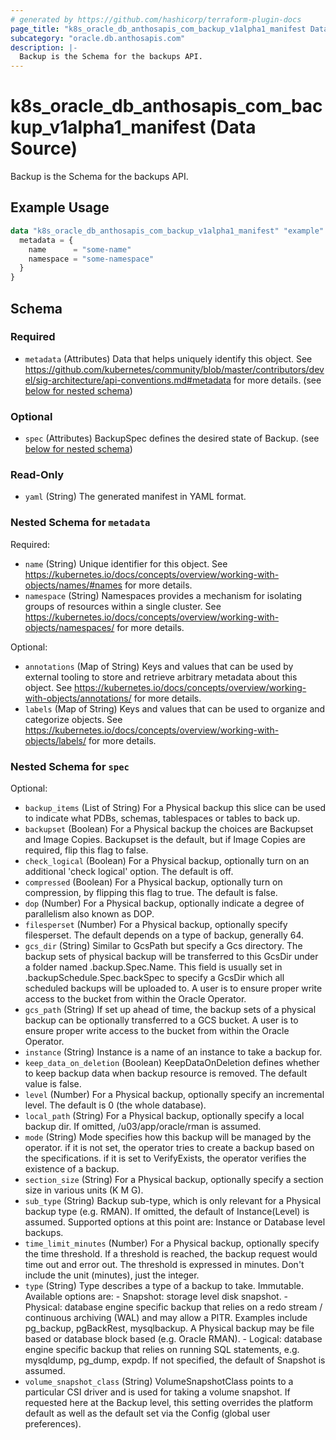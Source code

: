 ```yaml
---
# generated by https://github.com/hashicorp/terraform-plugin-docs
page_title: "k8s_oracle_db_anthosapis_com_backup_v1alpha1_manifest Data Source - terraform-provider-k8s"
subcategory: "oracle.db.anthosapis.com"
description: |-
  Backup is the Schema for the backups API.
---
```


# k8s_oracle_db_anthosapis_com_backup_v1alpha1_manifest (Data Source)

Backup is the Schema for the backups API.

## Example Usage

```terraform
data "k8s_oracle_db_anthosapis_com_backup_v1alpha1_manifest" "example" {
  metadata = {
    name      = "some-name"
    namespace = "some-namespace"
  }
}
```

<!-- schema generated by tfplugindocs -->
## Schema

### Required

- `metadata` (Attributes) Data that helps uniquely identify this object. See https://github.com/kubernetes/community/blob/master/contributors/devel/sig-architecture/api-conventions.md#metadata for more details. (see [below for nested schema](#nestedatt--metadata))

### Optional

- `spec` (Attributes) BackupSpec defines the desired state of Backup. (see [below for nested schema](#nestedatt--spec))

### Read-Only

- `yaml` (String) The generated manifest in YAML format.

<a id="nestedatt--metadata"></a>
### Nested Schema for `metadata`

Required:

- `name` (String) Unique identifier for this object. See https://kubernetes.io/docs/concepts/overview/working-with-objects/names/#names for more details.
- `namespace` (String) Namespaces provides a mechanism for isolating groups of resources within a single cluster. See https://kubernetes.io/docs/concepts/overview/working-with-objects/namespaces/ for more details.

Optional:

- `annotations` (Map of String) Keys and values that can be used by external tooling to store and retrieve arbitrary metadata about this object. See https://kubernetes.io/docs/concepts/overview/working-with-objects/annotations/ for more details.
- `labels` (Map of String) Keys and values that can be used to organize and categorize objects. See https://kubernetes.io/docs/concepts/overview/working-with-objects/labels/ for more details.


<a id="nestedatt--spec"></a>
### Nested Schema for `spec`

Optional:

- `backup_items` (List of String) For a Physical backup this slice can be used to indicate what PDBs, schemas, tablespaces or tables to back up.
- `backupset` (Boolean) For a Physical backup the choices are Backupset and Image Copies. Backupset is the default, but if Image Copies are required, flip this flag to false.
- `check_logical` (Boolean) For a Physical backup, optionally turn on an additional 'check logical' option. The default is off.
- `compressed` (Boolean) For a Physical backup, optionally turn on compression, by flipping this flag to true. The default is false.
- `dop` (Number) For a Physical backup, optionally indicate a degree of parallelism also known as DOP.
- `filesperset` (Number) For a Physical backup, optionally specify filesperset. The default depends on a type of backup, generally 64.
- `gcs_dir` (String) Similar to GcsPath but specify a Gcs directory. The backup sets of physical backup will be transferred to this GcsDir under a folder named .backup.Spec.Name. This field is usually set in .backupSchedule.Spec.backSpec to specify a GcsDir which all scheduled backups will be uploaded to. A user is to ensure proper write access to the bucket from within the Oracle Operator.
- `gcs_path` (String) If set up ahead of time, the backup sets of a physical backup can be optionally transferred to a GCS bucket. A user is to ensure proper write access to the bucket from within the Oracle Operator.
- `instance` (String) Instance is a name of an instance to take a backup for.
- `keep_data_on_deletion` (Boolean) KeepDataOnDeletion defines whether to keep backup data when backup resource is removed. The default value is false.
- `level` (Number) For a Physical backup, optionally specify an incremental level. The default is 0 (the whole database).
- `local_path` (String) For a Physical backup, optionally specify a local backup dir. If omitted, /u03/app/oracle/rman is assumed.
- `mode` (String) Mode specifies how this backup will be managed by the operator. if it is not set, the operator tries to create a backup based on the specifications. if it is set to VerifyExists, the operator verifies the existence of a backup.
- `section_size` (String) For a Physical backup, optionally specify a section size in various units (K M G).
- `sub_type` (String) Backup sub-type, which is only relevant for a Physical backup type (e.g. RMAN). If omitted, the default of Instance(Level) is assumed. Supported options at this point are: Instance or Database level backups.
- `time_limit_minutes` (Number) For a Physical backup, optionally specify the time threshold. If a threshold is reached, the backup request would time out and error out. The threshold is expressed in minutes. Don't include the unit (minutes), just the integer.
- `type` (String) Type describes a type of a backup to take. Immutable. Available options are: - Snapshot: storage level disk snapshot. - Physical: database engine specific backup that relies on a redo stream / continuous archiving (WAL) and may allow a PITR. Examples include pg_backup, pgBackRest, mysqlbackup. A Physical backup may be file based or database block based (e.g. Oracle RMAN). - Logical: database engine specific backup that relies on running SQL statements, e.g. mysqldump, pg_dump, expdp. If not specified, the default of Snapshot is assumed.
- `volume_snapshot_class` (String) VolumeSnapshotClass points to a particular CSI driver and is used for taking a volume snapshot. If requested here at the Backup level, this setting overrides the platform default as well as the default set via the Config (global user preferences).
